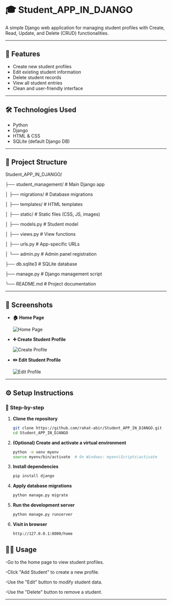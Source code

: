 # 🎓 Student_APP_IN_DJANGO

A simple Django web application for managing student profiles with Create, Read, Update, and Delete (CRUD) functionalities.

---

## 🚀 Features

- Create new student profiles
- Edit existing student information
- Delete student records
- View all student entries
- Clean and user-friendly interface

---

## 🛠️ Technologies Used

- Python
- Django
- HTML & CSS
- SQLite (default Django DB)

---

## 📁 Project Structure

Student_APP_IN_DJANGO/

├── student_management/ # Main Django app

│ ├── migrations/ # Database migrations

│ ├── templates/ # HTML templates

│ ├── static/ # Static files (CSS, JS, images)

│ ├── models.py # Student model

│ ├── views.py # View functions

│ ├── urls.py # App-specific URLs

│ └── admin.py # Admin panel registration

├── db.sqlite3 # SQLite database

├── manage.py # Django management script

└── README.md # Project documentation



---

## 📸 Screenshots


- **🏠 Home Page**

  ![Home Page](path/to/homepage_screenshot.png)

- **➕ Create Student Profile**

  ![Create Profile](path/to/create_profile_screenshot.png)

- **✏️ Edit Student Profile**

  ![Edit Profile](path/to/edit_profile_screenshot.png)

---

## ⚙️ Setup Instructions

### 🔧 Step-by-step

1. **Clone the repository**
   ```bash
   git clone https://github.com/rahat-abir/Student_APP_IN_DJANGO.git
   cd Student_APP_IN_DJANGO
2. **(Optional) Create and activate a virtual environment**
   ```bash
   python -m venv myenv
   source myenv/bin/activate  # On Windows: myenv\Scripts\activate
3. **Install dependencies**
   ```bash
   pip install django
4. **Apply database migrations**
   ```bash
   python manage.py migrate
5. **Run the development server**
   ```bash
   python manage.py runserver
6. **Visit in browser**
   ```bash
   http://127.0.0.1:8000/home

## 🧑‍💻 Usage

-Go to the home page to view student profiles.

-Click "Add Student" to create a new profile.

-Use the "Edit" button to modify student data.

-Use the "Delete" button to remove a student.


---



